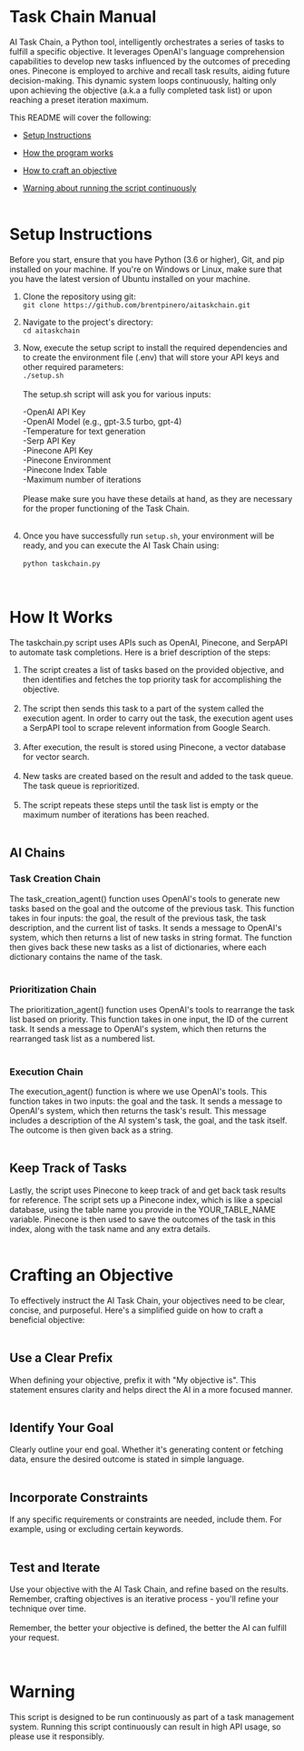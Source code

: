 # Task Chain Manual

AI Task Chain, a Python tool, intelligently orchestrates a series of tasks to fulfill a specific objective. It leverages OpenAI's language comprehension capabilities to develop new tasks influenced by the outcomes of preceding ones. Pinecone is employed to archive and recall task results, aiding future decision-making. This dynamic system loops continuously, halting only upon achieving the objective (a.k.a a fully completed task list) or upon reaching a preset iteration maximum.

This README will cover the following:

- [Setup Instructions](#setup_instructions)

- [How the program works](#how-it-works)

- [How to craft an objective](#creating-an-objective)

- [Warning about running the script continuously](#continous-script-warning)
  </br>
  </br>

# Setup Instructions<a name="setup_instructions"></a>

Before you start, ensure that you have Python (3.6 or higher), Git, and pip installed on your machine. If you're on Windows or Linux, make sure that you have the latest version of Ubuntu installed on your machine.

1. Clone the repository using git: </br>
   `git clone https://github.com/brentpinero/aitaskchain.git`

2. Navigate to the project's directory: </br>
   `cd aitaskchain`

3. Now, execute the setup script to install the required dependencies and to create the environment file (.env) that will store your API keys and other required parameters: </br>
   `./setup.sh`
   </br>
   </br>
   The setup.sh script will ask you for various inputs:

   -OpenAI API Key</br>
   -OpenAI Model (e.g., gpt-3.5 turbo, gpt-4)</br>
   -Temperature for text generation</br>
   -Serp API Key</br>
   -Pinecone API Key</br>
   -Pinecone Environment</br>
   -Pinecone Index Table</br>
   -Maximum number of iterations</br>
   </br>
   Please make sure you have these details at hand, as they are necessary for the proper functioning of the Task Chain.
   </br>
   </br>

4. Once you have successfully run `setup.sh`, your environment will be ready, and you can execute the AI Task Chain using:</br>
   </br>
   `python taskchain.py`

</br>

# **How It Works**<a name="how-it-works"></a>

The taskchain.py script uses APIs such as OpenAI, Pinecone, and SerpAPI to automate task completions. Here is a brief description of the steps:

1. The script creates a list of tasks based on the provided objective, and then identifies and fetches the top priority task for accomplishing the objective.
   </br>
   </br>
2. The script then sends this task to a part of the system called the execution agent. In order to carry out the task, the execution agent uses a SerpAPI tool to scrape relevent information from Google Search.
   </br>
   </br>
3. After execution, the result is stored using Pinecone, a vector database for vector search.
   </br>
   </br>
4. New tasks are created based on the result and added to the task queue. The task queue is reprioritized.
   </br>
   </br>
5. The script repeats these steps until the task list is empty or the maximum number of iterations has been reached.
   </br>
   </br>

## **AI Chains**

### **Task Creation Chain**

The task_creation_agent() function uses OpenAI's tools to generate new tasks based on the goal and the outcome of the previous task. This function takes in four inputs: the goal, the result of the previous task, the task description, and the current list of tasks. It sends a message to OpenAI's system, which then returns a list of new tasks in string format. The function then gives back these new tasks as a list of dictionaries, where each dictionary contains the name of the task.
</br>
</br>

### **Prioritization Chain**

The prioritization_agent() function uses OpenAI's tools to rearrange the task list based on priority. This function takes in one input, the ID of the current task. It sends a message to OpenAI's system, which then returns the rearranged task list as a numbered list.
</br>
</br>

### **Execution Chain**

The execution_agent() function is where we use OpenAI's tools. This function takes in two inputs: the goal and the task. It sends a message to OpenAI's system, which then returns the task's result. This message includes a description of the AI system's task, the goal, and the task itself. The outcome is then given back as a string.
</br>
</br>

## **Keep Track of Tasks**

Lastly, the script uses Pinecone to keep track of and get back task results for reference. The script sets up a Pinecone index, which is like a special database, using the table name you provide in the YOUR_TABLE_NAME variable. Pinecone is then used to save the outcomes of the task in this index, along with the task name and any extra details.
</br>
</br>

# Crafting an Objective<a name="creating-an-objective"></a>

To effectively instruct the AI Task Chain, your objectives need to be clear, concise, and purposeful. Here's a simplified guide on how to craft a beneficial objective:
</br>
</br>

## Use a Clear Prefix

When defining your objective, prefix it with "My objective is". This statement ensures clarity and helps direct the AI in a more focused manner.
</br>
</br>

## Identify Your Goal

Clearly outline your end goal. Whether it's generating content or fetching data, ensure the desired outcome is stated in simple language.
</br>
</br>

## Incorporate Constraints

If any specific requirements or constraints are needed, include them. For example, using or excluding certain keywords.
</br>
</br>

## Test and Iterate

Use your objective with the AI Task Chain, and refine based on the results. Remember, crafting objectives is an iterative process - you'll refine your technique over time.
</br>
</br>
Remember, the better your objective is defined, the better the AI can fulfill your request.

</br>

# Warning<a name="continous-script-warning"></a>

This script is designed to be run continuously as part of a task management system. Running this script continuously can result in high API usage, so please use it responsibly.
